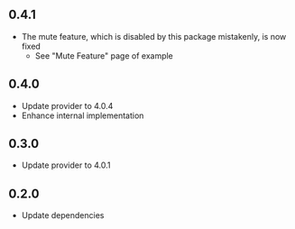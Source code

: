 ## 0.4.1

- The mute feature, which is disabled by this package mistakenly, is now fixed
  - See "Mute Feature" page of example

## 0.4.0

- Update provider to 4.0.4
- Enhance internal implementation

## 0.3.0

- Update provider to 4.0.1

## 0.2.0

- Update dependencies